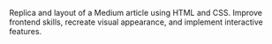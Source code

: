 Replica and layout of a Medium article using HTML and CSS. Improve frontend skills, recreate visual appearance, and implement interactive features.
